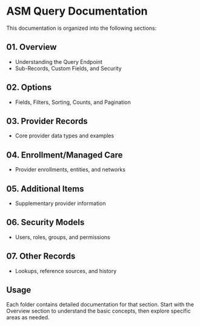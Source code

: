 # ASM Query Documentation

This documentation is organized into the following sections:

## 01. Overview
- Understanding the Query Endpoint
- Sub-Records, Custom Fields, and Security

## 02. Options  
- Fields, Filters, Sorting, Counts, and Pagination

## 03. Provider Records
- Core provider data types and examples

## 04. Enrollment/Managed Care
- Provider enrollments, entities, and networks

## 05. Additional Items
- Supplementary provider information

## 06. Security Models
- Users, roles, groups, and permissions

## 07. Other Records
- Lookups, reference sources, and history

## Usage

Each folder contains detailed documentation for that section. Start with the Overview section to understand the basic concepts, then explore specific areas as needed.
